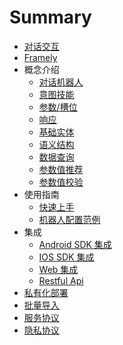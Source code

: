 # Summary

* [对话交互](README.md)
* [Framely](Framely.md)
* 概念介绍
    * [对话机器人](对话机器人.md)
    * [意图技能](意图技能.md)
    * [参数/槽位](参数槽位.md)
    * [响应](响应.md)
    * [基础实体](基础实体.md)
    * [语义结构](语义结构.md)
    * [数据查询](数据查询.md)
    * [参数值推荐](参数值推荐.md)
    * [参数值校验](参数值校验.md)
* 使用指南
    * [快速上手](快速上手.md)
    * [机器人配置范例](机器人配置范例.md)
* 集成
    * [Android SDK 集成](Android.md)
    * [IOS SDK 集成](ios.md)
    * [Web 集成](WebSDK.md)
    * [Restful Api](NiServer.md)
* [私有化部署](私有化部署.md)
* [批量导入](批量导入.md)
* [服务协议](服务协议.md)
* [隐私协议](隐私协议.md)

